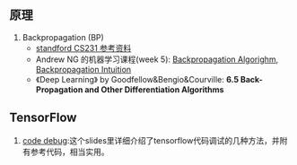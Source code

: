 ## 原理

1. Backpropagation (BP)
	- [standford CS231 参考资料](http://cs231n.github.io/optimization-2/)	
	- Andrew NG 的机器学习课程(week 5): [Backpropagation Algorighm](https://www.coursera.org/learn/machine-learning/lecture/1z9WW/backpropagation-algorithm), [Backpropagation Intuition](https://www.coursera.org/learn/machine-learning/lecture/du981/backpropagation-intuition)
	- 《Deep Learning》 by Goodfellow&Bengio&Courville: **6.5 Back-Propagation and Other Differentiation Algorithms**


## TensorFlow

1. [code debug](https://wookayin.github.io/tensorflow-talk-debugging/#1):这个slides里详细介绍了tensorflow代码调试的几种方法，并附有参考代码，相当实用。
